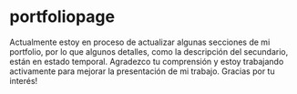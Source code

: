 # portfoliopage
 Actualmente estoy en proceso de actualizar algunas secciones de mi portfolio, por lo que algunos detalles, como la descripción del secundario, están en estado temporal. Agradezco tu comprensión y estoy trabajando activamente para mejorar la presentación de mi trabajo. Gracias por tu interés!
